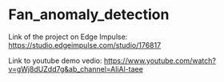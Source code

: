 # Fan_anomaly_detection

Link of the project on Edge Impulse:
https://studio.edgeimpulse.com/studio/176817

Link to youtube demo vedio:
https://www.youtube.com/watch?v=gWj8dUZdd7g&ab_channel=AliAl-taee
